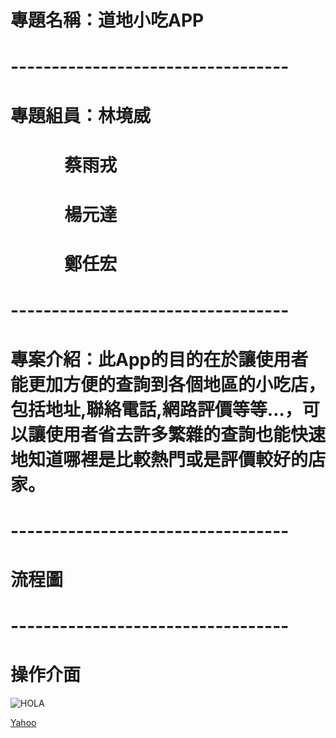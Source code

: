# 專題名稱：道地小吃APP
# ----------------------------------
# 專題組員：林境威
#              蔡雨戎
#              楊元達
#              鄭任宏
# ----------------------------------
# 專案介紹：此App的目的在於讓使用者能更加方便的查詢到各個地區的小吃店，包括地址,聯絡電話,網路評價等等…，可以讓使用者省去許多繁雜的查詢也能快速地知道哪裡是比較熱門或是評價較好的店家。

# ----------------------------------
# 流程圖

# ----------------------------------
# 操作介面

![HOLA](https://upload.wikimedia.org/wikipedia/commons/7/75/Revista_%C2%A1HOLA%21.png)

[Yahoo](http://tw.yahoo.com)
